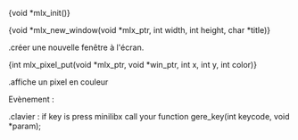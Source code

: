 {void *mlx_init()} 

{void *mlx_new_window(void *mlx_ptr, int width, int height, char *title)}

.créer une nouvelle fenêtre à l'écran.

{int mlx_pixel_put(void *mlx_ptr, void *win_ptr, int x, int y, int color)}

.affiche un pixel en couleur





Evènement : 

.clavier : if key is press minilibx call your function gere_key(int keycode, void *param);